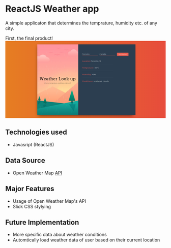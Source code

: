# ReactJS Weather app
A simple applicaton that determines the temprature, humidity etc. of any city. 

First, the final product!
![alt text](https://github.com/aaronalmeida/ReactJS-Weather-App/blob/master/Screencap.PNG)


## Technologies used
- Javasript (ReactJS)

## Data Source
- Open Weather Map [API](https://openweathermap.org/)

## Major Features
- Usage of Open Weather Map's API
- Slick CSS stylying 

## Future Implementation 
- More specific data about weather conditions 
- Automtically load weather data of user based on their current location 
